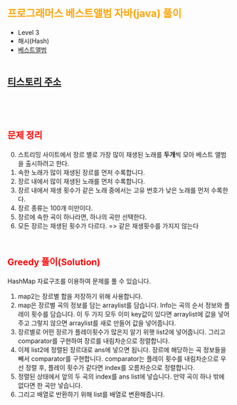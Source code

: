 # <span style="color:orange; font-size:17pt; font-weight:bold">프로그래머스 베스트앨범 자바(java) 풀이</span>
- Level 3
- 해시(Hash)
- [베스트앨범](https://programmers.co.kr/learn/courses/30/lessons/42579)
<br><br>

## [티스토리 주소](https://hoho325.tistory.com/)
<br><br>

# <span style="color: red; font-size:15pt">문제 정리</span>
0. 스트리밍 사이트에서 장르 별로 가장 많이 재생된 노래를  **두개**씩 모아 베스트 앨범을 출시하려고 한다.
1. 속한 노래가 많이 재생된 장르를 먼저 수록합니다.
2. 장르 내에서 많이 재생된 노래를 먼저 수록합니다.
3. 장르 내에서 재생 횟수가 같은 노래 중에서는 고유 번호가 낮은 노래를 먼저 수록한다.
4. 장르 종류는 100개 미만이다.
5. 장르에 속한 곡이 하나라면, 하나의 곡만 선택한다.
6. 모든 장르는 재생된 횟수가 다르다. => 같은 재생횟수를 가지지 않는다
<br><br>

# <span style="color: red; font-size:15pt">Greedy 풀이(Solution)</span>
HashMap 자료구조를 이용하여 문제를 풀 수 있습니다.
1. map2는 장르별 합을 저장하기 위해 사용합니다.
2. map은 장르별 곡의 정보를 담는 arraylist를 담습니다. Info는 곡의 순서 정보와 플레이 횟수를 담습니다.
    이 두 가지 모두 이미 key값이 있다면 arraylist에 값을 넣어주고 그렇지 않으면 arraylist를 새로 만들어 값을 넣어줍니다.
3. 장르별로 어떤 장르가 플레이횟수가 많은지 알기 위햇 list2에 넣어줍니다.
    그리고 comparator를 구현하여 장르를 내림차순으로 정렬합니다.
4. 이제 list2에 정렬된 장르대로 ans에 넣으면 됩니다. 장르에 해당하는 곡 정보들을 빼서 comparator를 구현합니다.
    comparator는 플레이 횟수를 내림차순으로 우선 정렬 후, 플레이 횟수가 같다면 index를 오름차순으로 정렬합니다.
5. 정렬된 상태에서 앞의 두 곡의 index를 ans list에 넣습니다. 만약 곡이 하나 밖에 없다면 한 곡만 넣습니다.
6. 그리고 배열로 반환하기 위해 list를 배열로 변환해줍니다.